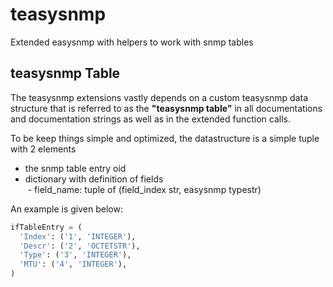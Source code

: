 # teasysnmp
Extended easysnmp with helpers to work with snmp tables


## teasysnmp Table
The teasysnmp extensions vastly depends on a custom teasysnmp data structure that is referred to as the __"teasysnmp table"__ in all documentations and documentation strings as well as in the extended function calls.

To be keep things simple and optimized, the datastructure is a simple tuple with 2 elements
- the snmp table entry oid
- dictionary with definition of fields\
  - field_name: tuple of (field_index str, easysnmp typestr)

An example is given below:
```python
ifTableEntry = (
  'Index': ('1', 'INTEGER'),
  'Descr': ('2', 'OCTETSTR'),
  'Type': ('3', 'INTEGER'),
  'MTU': ('4', 'INTEGER'),
)
```
